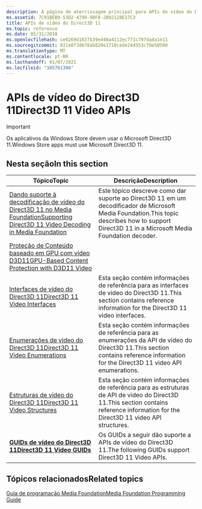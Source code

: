 ```yaml
---
description: A página de aterrissagem principal para APIs de vídeo do Direct3D 11.
ms.assetid: 7C91BEB9-53D2-4799-98F8-2B92128E37C3
title: APIs de vídeo do Direct3D 11
ms.topic: reference
ms.date: 05/31/2018
ms.openlocfilehash: ce0269d1637b39e446a4112ec771c797da4a1e11
ms.sourcegitcommit: 831e8f3db78ab820e1710cede244553c70e50500
ms.translationtype: MT
ms.contentlocale: pt-BR
ms.lasthandoff: 01/07/2021
ms.locfileid: "105761306"
---
```

# <a name="direct3d-11-video-apis"></a><span data-ttu-id="5ae0b-103">APIs de vídeo do Direct3D 11</span><span class="sxs-lookup"><span data-stu-id="5ae0b-103">Direct3D 11 Video APIs</span></span>

> [!IMPORTANT]
> <span data-ttu-id="5ae0b-104">Os aplicativos da Windows Store devem usar o Microsoft Direct3D 11.</span><span class="sxs-lookup"><span data-stu-id="5ae0b-104">Windows Store apps must use Microsoft Direct3D 11.</span></span>

 

## <a name="in-this-section"></a><span data-ttu-id="5ae0b-105">Nesta seção</span><span class="sxs-lookup"><span data-stu-id="5ae0b-105">In this section</span></span>



| <span data-ttu-id="5ae0b-106">Tópico</span><span class="sxs-lookup"><span data-stu-id="5ae0b-106">Topic</span></span>                                                                                                                                 | <span data-ttu-id="5ae0b-107">Descrição</span><span class="sxs-lookup"><span data-stu-id="5ae0b-107">Description</span></span>                                                                                         |
|---------------------------------------------------------------------------------------------------------------------------------------|-----------------------------------------------------------------------------------------------------|
| [<span data-ttu-id="5ae0b-108">Dando suporte à decodificação de vídeo do Direct3D 11 no Media Foundation</span><span class="sxs-lookup"><span data-stu-id="5ae0b-108">Supporting Direct3D 11 Video Decoding in Media Foundation</span></span>](supporting-direct3d-11-video-decoding-in-media-foundation.md)<br/> | <span data-ttu-id="5ae0b-109">Este tópico descreve como dar suporte ao Direct3D 11 em um decodificador de Microsoft Media Foundation.</span><span class="sxs-lookup"><span data-stu-id="5ae0b-109">This topic describes how to support Direct3D 11 in a Microsoft Media Foundation decoder.</span></span><br/> |
| [<span data-ttu-id="5ae0b-110">Proteção de Conteúdo baseado em GPU com vídeo D3D11</span><span class="sxs-lookup"><span data-stu-id="5ae0b-110">GPU-Based Content Protection with D3D11 Video</span></span>](gpu-based-content-protection-d3d11.md)<br/>                                    |                                                                                                     |
| [<span data-ttu-id="5ae0b-111">Interfaces de vídeo do Direct3D 11</span><span class="sxs-lookup"><span data-stu-id="5ae0b-111">Direct3D 11 Video Interfaces</span></span>](direct3d-11-video-interfaces.md)<br/>                                                           | <span data-ttu-id="5ae0b-112">Esta seção contém informações de referência para as interfaces de vídeo do Direct3D 11.</span><span class="sxs-lookup"><span data-stu-id="5ae0b-112">This section contains reference information for the Direct3D 11 video interfaces.</span></span><br/>        |
| [<span data-ttu-id="5ae0b-113">Enumerações de vídeo do Direct3D 11</span><span class="sxs-lookup"><span data-stu-id="5ae0b-113">Direct3D 11 Video Enumerations</span></span>](direct3d-11-video-enumerations.md)<br/>                                                       | <span data-ttu-id="5ae0b-114">Esta seção contém informações de referência para as enumerações da API de vídeo do Direct3D 11.</span><span class="sxs-lookup"><span data-stu-id="5ae0b-114">This section contains reference information for the Direct3D 11 video API enumerations.</span></span><br/>  |
| [<span data-ttu-id="5ae0b-115">Estruturas de vídeo do Direct3D 11</span><span class="sxs-lookup"><span data-stu-id="5ae0b-115">Direct3D 11 Video Structures</span></span>](direct3d-11-video-structures.md)<br/>                                                           | <span data-ttu-id="5ae0b-116">Esta seção contém informações de referência para as estruturas de API de vídeo do Direct3D 11.</span><span class="sxs-lookup"><span data-stu-id="5ae0b-116">This section contains reference information for the Direct3D 11 video API structures.</span></span><br/>    |
| [<span data-ttu-id="5ae0b-117">**GUIDs de vídeo do Direct3D 11**</span><span class="sxs-lookup"><span data-stu-id="5ae0b-117">**Direct3D 11 Video GUIDs**</span></span>](direct3d-11-video-guids.md)<br/>                                                                 | <span data-ttu-id="5ae0b-118">Os GUIDs a seguir dão suporte a APIs de vídeo do Direct3D 11.</span><span class="sxs-lookup"><span data-stu-id="5ae0b-118">The following GUIDs support Direct3D 11 Video APIs.</span></span><br/>                                      |



 

## <a name="related-topics"></a><span data-ttu-id="5ae0b-119">Tópicos relacionados</span><span class="sxs-lookup"><span data-stu-id="5ae0b-119">Related topics</span></span>

<dl> <dt>

[<span data-ttu-id="5ae0b-120">Guia de programação Media Foundation</span><span class="sxs-lookup"><span data-stu-id="5ae0b-120">Media Foundation Programming Guide</span></span>](media-foundation-programming-guide.md)
</dt> </dl>

 

 




